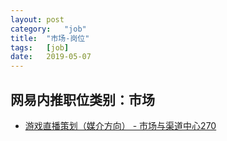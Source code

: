 ```yaml
---
layout:	post
category:	"job"
title:	"市场-岗位"
tags:	[job]
date:	2019-05-07
---
```

## 网易内推职位类别：市场
- [游戏直播策划（媒介方向） - 市场与渠道中心270](http://mobile.bole.netease.com/bole/boleDetail?id=15700&employeeId=346f03c3cda5f04c&key=all)
